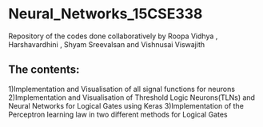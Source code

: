# Neural_Networks_15CSE338
Repository of the codes done collaboratively by Roopa Vidhya , Harshavardhini , Shyam Sreevalsan and Vishnusai Viswajith 
## The contents:
  1)Implementation and Visualisation of all signal functions for neurons <br>
  2)Implementation and Visualisation of Threshold Logic Neurons(TLNs) and Neural Networks for Logical Gates using Keras
  3)Implementation of the Perceptron learning law in two different methods for Logical Gates
  
